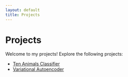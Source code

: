 ```yaml
---
layout: default
title: Projects
---
```


# Projects

Welcome to my projects! Explore the following projects:

- [Ten Animals Classifier](./Projects/mnistfashion-vae.md/)
- [Variational Autoencoder](./Projects/Variational-autoencoder.md/)
